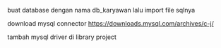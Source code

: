buat database dengan nama db_karyawan lalu import file sqlnya


download mysql connector https://downloads.mysql.com/archives/c-j/


tambah mysql driver di library project
